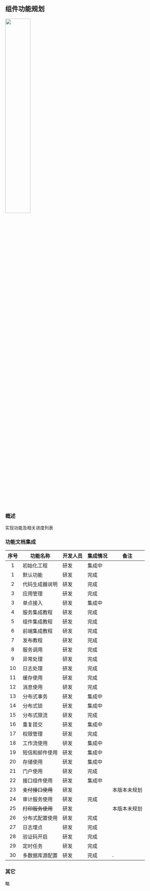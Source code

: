 ## 组件功能规划

<p class="show-images"><img src="/images/undraw_organize_resume_utk5.svg" width="40%" /></p>

### 概述

实现功能及相关进度列表

### 功能文档集成

| 序号 | 功能名称         | 开发人员 | 集成情况 | 备注         |
| :--: | ---------------- | -------- | -------- | ------------ |
|  1   | 初始化工程       | 研发     | 集成中   |              |
|  1   | 默认功能         | 研发     | 完成     |              |
|  2   | 代码生成器说明   | 研发     | 完成     |              |
|  3   | 应用管理         | 研发     | 完成     |              |
|  3   | 单点接入         | 研发     | 集成中   |              |
|  4   | 服务集成教程     | 研发     | 完成     |              |
|  5   | 组件集成教程     | 研发     | 完成     |              |
|  6   | 前端集成教程     | 研发     | 完成     |              |
|  7   | 发布教程         | 研发     | 完成     |              |
|  8   | 服务调用         | 研发     | 完成     |              |
|  9   | 异常处理         | 研发     | 完成     |              |
|  10  | 日志处理         | 研发     | 完成     |              |
|  11  | 缓存使用         | 研发     | 完成     |              |
|  12  | 消息使用         | 研发     | 完成     |              |
|  13  | 分布式事务       | 研发     | 集成中   |              |
|  14  | 分布式锁         | 研发     | 集成中   |              |
|  15  | 分布式限流       | 研发     | 完成     |              |
|  16  | 重复提交         | 研发     | 集成中   |              |
|  17  | 权限管理         | 研发     | 完成     |              |
|  18  | 工作流使用       | 研发     | 集成中   |              |
|  19  | 短信和邮件使用   | 研发     | 集成中   |              |
|  20  | 存储使用         | 研发     | 集成中   |              |
|  21  | 门户使用         | 研发     | 完成     |              |
|  22  | 接口组件使用     | 研发     | 集成中   |              |
|  23  | ~~支付接口使用~~ | 研发     |          | 本版本未规划 |
|  24  | 审计服务使用     | 研发     | 完成     |              |
|  25  | ~~打印服务使用~~ | 研发     |          | 本版本未规划 |
|  26  | 分布式配置使用   | 研发     | 完成     |              |
|  27  | 日志埋点         | 研发     | 完成     |              |
|  28  | 验证码开启       | 研发     | 完成     |              |
|  29  | 定时任务         | 研发     | 完成     |              |
|  30  | 多数据库源配置   | 研发     | 完成     | .            |

### 其它

略
